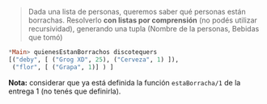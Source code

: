 > Dada una lista de personas, queremos saber qué personas están borrachas. Resolverlo **con listas por comprensión** (no podés utilizar recursividad), generando una tupla (Nombre de la personas, Bebidas que tomó)

``` haskell
*Main> quienesEstanBorrachos discotequers
[("deby", [ ("Grog XD", 25), ("Cerveza", 1) ]), 
 ("flor", [ ("Grapa", 1)] ) ]
```

 **Nota:** considerar que ya está definida la función `estaBorracha/1` de la entrega 1 (no tenés que definirla).